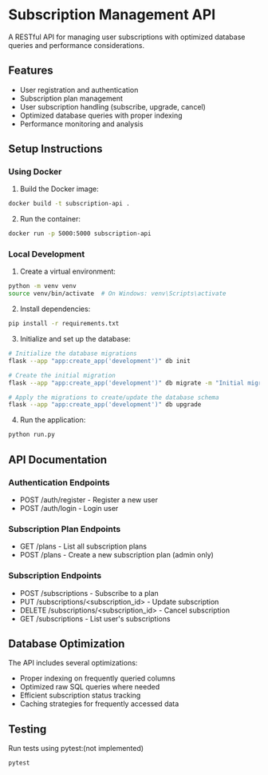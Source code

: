 # Subscription Management API

A RESTful API for managing user subscriptions with optimized database queries and performance considerations.

## Features

- User registration and authentication
- Subscription plan management
- User subscription handling (subscribe, upgrade, cancel)
- Optimized database queries with proper indexing
- Performance monitoring and analysis

## Setup Instructions

### Using Docker

1. Build the Docker image:
```bash
docker build -t subscription-api .
```

2. Run the container:
```bash
docker run -p 5000:5000 subscription-api
```

### Local Development

1. Create a virtual environment:
```bash
python -m venv venv
source venv/bin/activate  # On Windows: venv\Scripts\activate
```

2. Install dependencies:
```bash
pip install -r requirements.txt
```

3. Initialize and set up the database:
```bash
# Initialize the database migrations
flask --app "app:create_app('development')" db init

# Create the initial migration
flask --app "app:create_app('development')" db migrate -m "Initial migration"

# Apply the migrations to create/update the database schema
flask --app "app:create_app('development')" db upgrade
```

4. Run the application:
```bash
python run.py
```

## API Documentation

### Authentication Endpoints
- POST /auth/register - Register a new user
- POST /auth/login - Login user

### Subscription Plan Endpoints
- GET /plans - List all subscription plans
- POST /plans - Create a new subscription plan (admin only)

### Subscription Endpoints
- POST /subscriptions - Subscribe to a plan
- PUT /subscriptions/<subscription_id> - Update subscription
- DELETE /subscriptions/<subscription_id> - Cancel subscription
- GET /subscriptions - List user's subscriptions


## Database Optimization

The API includes several optimizations:
- Proper indexing on frequently queried columns
- Optimized raw SQL queries where needed
- Efficient subscription status tracking
- Caching strategies for frequently accessed data

## Testing

Run tests using pytest:(not implemented)
```bash
pytest
``` 